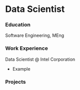 # Data Scientist

### Education
Software Engineering, MEng

### Work Experience
Data Scientist @ Intel Corporation
- Example

### Projects
